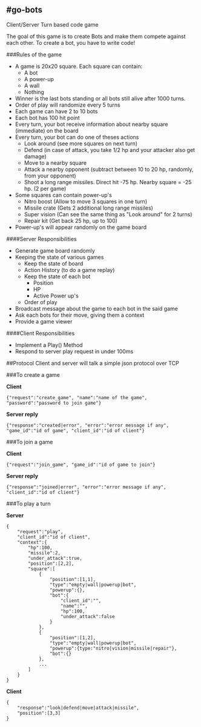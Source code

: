 #go-bots
---

Client/Server Turn based code game

The goal of this game is to create Bots and make them compete against each other. To create a bot, you have to write code!

###Rules of the game
- A game is 20x20 square. Each square can contain:
    - A bot
    - A power-up
    - A wall
    - Nothing
- Winner is the last bots standing or all bots still alive after 1000 turns.
- Order of play will randomize every 5 turns
- Each game can have 2 to 10 bots
- Each bot has 100 hit point
- Every turn, your bot receive information about nearby square (immediate) on the board
- Every turn, your bot can do one of theses actions
    - Look around (see more squares on next turn)
    - Defend (in case of attack, you take 1/2 hp and your attacker also get damage)
    - Move to a nearby square
    - Attack a nearby opponent (subtract between 10 to 20 hp, randomly, from your opponent)
    - Shoot a long range missiles. Direct hit -75 hp. Nearby square = -25 hp. (2 per game)
- Some squares can contain power-up's
    - Nitro boost (Allow to move 3 squares in one turn)
    - Missile crate (Gets 2 additional long range missiles)
    - Super vision (Can see the same thing as "Look around" for 2 turns)
    - Repair kit (Get back 25 hp, up to 100)
- Power-up's will appear randomly on the game board


####Server Responsibilities
- Generate game board randomly
- Keeping the state of various games
    - Keep the state of board
    - Action History (to do a game replay)
    - Keep the state of each bot
        - Position
        - HP
        - Active Power up's
    - Order of play
- Broadcast message about the game to each bot in the said game
- Ask each bots for their move, giving them a context
- Provide a game viewer

####Client Responsibilities
- Implement a Play() Method
- Respond to server play request in under 100ms

##Protocol
Client and server will talk a simple json protocol over TCP

###To create a game

**Client**

`{"request":"create_game", "name":"name of the game", "password":"password to join game"}`

**Server reply**

`{"response":"created|error", "error":"error message if any", "game_id":"id of game", "client_id":"id of client"}`

###To join a game

**Client**

`{"request":"join_game", "game_id":"id of game to join"}`

**Server reply**

`{"response":"joined|error", "error":"error message if any", "client_id":"id of client"}`

###To play a turn

**Server**

    {
        "request":"play", 
        "client_id":"id of client", 
        "context":{
            "hp":100,
            "missile":2,
            "under_attack":true,
            "position":[2,2], 
            "square":[
                {
                    "position":[1,1],
                    "type":"empty|wall|powerup|bot",
                    "powerup":{},
                    "bot":{
                        "client_id":"",
                        "name":"",
                        "hp":100,
                        "under_attack":false
                    }
                },          
                {
                    "position":[1,2],
                    "type":"empty|wall|powerup|bot",
                    "powerup":{type:"nitro|vision|missile|repair"},
                    "bot":{}
                },                
                ...
            ]
        }
    }

**Client**

    {
        "response":"look|defend|move|attack|missile",
        "position":[3,3]
    }

